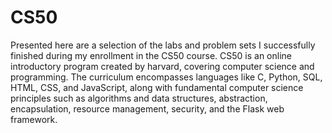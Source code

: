 # CS50
Presented here are a selection of the labs and problem sets I successfully finished during my enrollment in the CS50 course.
CS50 is an online introductory program created by harvard, covering computer science and programming. 
The curriculum encompasses languages like C, Python, SQL, HTML, CSS, and JavaScript,
along with fundamental computer science principles such as algorithms and data structures, abstraction, encapsulation, resource management, security, and the Flask web framework.
